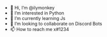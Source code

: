 - 👋 Hi, I’m @ilymonkey
- 👀 I’m interested in Python
- 🌱 I’m currently learning Js
- 💞️ I’m looking to collaborate on Discord Bots
- 📫 How to reach me ឵឵x#1234

<!---
ilymonkey/ilymonkey is a ✨ special ✨ repository because its `README.md` (this file) appears on your GitHub profile.
You can click the Preview link to take a look at your changes.
--->

